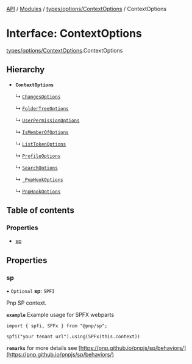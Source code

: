 [API](API/index.md)  / [Modules](API/index.md) / [types/options/ContextOptions](types_options_ContextOptions.md) / ContextOptions

# Interface: ContextOptions

[types/options/ContextOptions](types_options_ContextOptions.md).ContextOptions

## Hierarchy

- **`ContextOptions`**

  ↳ [`ChangesOptions`](ChangesOptions.md)

  ↳ [`FolderTreeOptions`](FolderTreeOptions.md)

  ↳ [`UserPermissionOptions`](UserPermissionOptions.md)

  ↳ [`IsMemberOfOptions`](IsMemberOfOptions.md)

  ↳ [`ListTokenOptions`](ListTokenOptions.md)

  ↳ [`ProfileOptions`](ProfileOptions.md)

  ↳ [`SearchOptions`](SearchOptions.md)

  ↳ [`_PnpHookOptions`](types_options._PnpHookOptions.md)

  ↳ [`PnpHookOptions`](types_options.PnpHookOptions.md)

## Table of contents

### Properties

- [sp](types_options_ContextOptions.ContextOptions.md#sp)

## Properties

### sp

• `Optional` **sp**: `SPFI`

Pnp SP context.

**`example`**
Example usage for SPFX webparts
```
import { spfi, SPFx } from "@pnp/sp";

spfi("your tenant url").using(SPFx(this.context))
```

**`remarks`**
for more details see [https://pnp.github.io/pnpjs/sp/behaviors/](https://pnp.github.io/pnpjs/sp/behaviors/)
